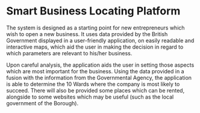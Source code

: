 # Smart Business Locating Platform

The system is designed as a starting point for new entrepreneurs which wish to open a
new business. It uses data provided by the British Government displayed in a user-friendly
application, on easily readable and interactive maps, which aid the user in making the decision
in regard to which parameters are relevant to his/her business.

Upon careful analysis, the application aids the user in setting those aspects which are
most important for the business. Using the data provided in a fusion with the information from
the Governmental Agency, the application is able to determine the 10 Wards where the
company is most likely to succeed. There will also be provided some places which can be
rented, alongside to some websites which may be useful (such as the local government of the
Borough).
